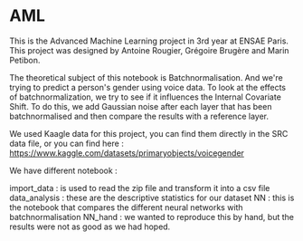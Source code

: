 # AML

This is the Advanced Machine Learning project in 3rd year at ENSAE Paris. This project was designed by Antoine Rougier, Grégoire Brugère and Marin Petibon. 

The theoretical subject of this notebook is Batchnormalisation. And we're trying to predict a person's gender using voice data. To look at the effects of batchnormalization, we try to see if it influences the Internal Covariate Shift. To do this, we add Gaussian noise after each layer that has been batchnormalised and then compare the results with a reference layer.

We used Kaagle data for this project, you can find them directly in the SRC data file, or you can find here : https://www.kaggle.com/datasets/primaryobjects/voicegender 

We have different notebook :

import_data : is used to read the zip file and transform it into a csv file
data_analysis : these are the descriptive statistics for our dataset
NN : this is the notebook that compares the different neural networks with batchnormalisation 
NN_hand : we wanted to reproduce this by hand, but the results were not as good as we had hoped.
